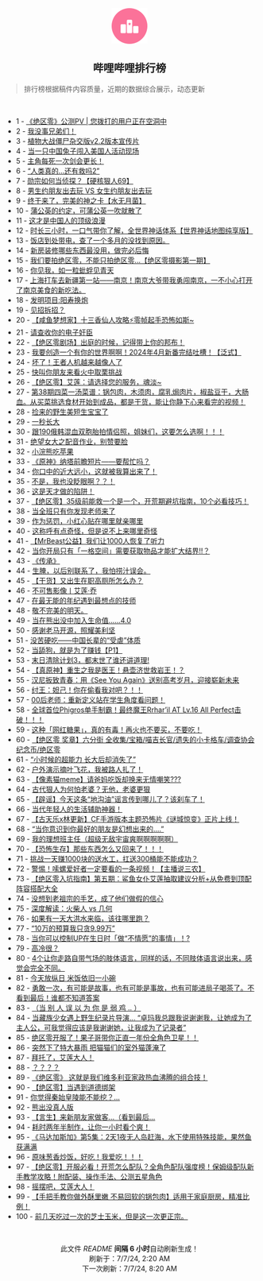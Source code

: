 <div align="center">
    <img src="./assets/icon_rank.png" alt="logo" />
    <h2>哔哩哔哩排行榜</h>
</div>

> 排行榜根据稿件内容质量，近期的数据综合展示，动态更新

<br />

<ul><li><span>1 - <a href=https://www.bilibili.com/BV1vy411B7cd>《绝区零》公测PV | 您拨打的用户正在空洞中</a></span></li><li><span>2 - <a href=https://www.bilibili.com/BV1Bi421Y7Ub>我没事兄弟们！</a></span></li><li><span>3 - <a href=https://www.bilibili.com/BV1NS411w7Yf>植物大战僵尸杂交版v2.2版本宣传片</a></span></li><li><span>4 - <a href=https://www.bilibili.com/BV1ZH4y1w7yf>当一只中国兔子闯入美国人活动现场</a></span></li><li><span>5 - <a href=https://www.bilibili.com/BV1xb421n7c8>主角每死一次剑会更长！</a></span></li><li><span>6 - <a href=https://www.bilibili.com/BV1rx4y1t726>“人类真的…还有救吗2”</a></span></li><li><span>7 - <a href=https://www.bilibili.com/BV1k1421b7iE>勋宗如何当侦探？【硬核狠人69】</a></span></li><li><span>8 - <a href=https://www.bilibili.com/BV1vb421E7S4>男生约朋友出去玩 VS 女生约朋友出去玩</a></span></li><li><span>9 - <a href=https://www.bilibili.com/BV14T421Y7ve>终于来了，完美的神之卡【水无月菌】</a></span></li><li><span>10 - <a href=https://www.bilibili.com/BV1Ux4y1x7rM>蒲公英的约定，可蒲公英一吹就散了</a></span></li><li><span>11 - <a href=https://www.bilibili.com/BV1tW421R77P>这才是中国人的顶级浪漫</a></span></li><li><span>12 - <a href=https://www.bilibili.com/BV1fS421R7VW>时长三小时，一口气带你了解，全世界神话体系【世界神话地图纯享版】</a></span></li><li><span>13 - <a href=https://www.bilibili.com/BV1ab421E7rQ>饭店到处带电，查了一个多月的没找到原因。</a></span></li><li><span>14 - <a href=https://www.bilibili.com/BV1Gf421q7d4>新房装修哪些东西最没用，做完必后悔</a></span></li><li><span>15 - <a href=https://www.bilibili.com/BV1hm421g7af>我们要拍绝区零，不能只拍绝区零...【绝区零摄影第一期】</a></span></li><li><span>16 - <a href=https://www.bilibili.com/BV1NW421d7A4>你见我，如一粒蚍蜉见青天</a></span></li><li><span>17 - <a href=https://www.bilibili.com/BV1kx4y1x7cU>上海打车去新疆第一站——南京！南京大爷带我勇闯南京，一不小心打开了南京美食的新吃法。</a></span></li><li><span>18 - <a href=https://www.bilibili.com/BV1Sz421q7wL>发明项目:阳寿换炮</a></span></li><li><span>19 - <a href=https://www.bilibili.com/BV1PJ4m1M7CJ>见招拆招？</a></span></li><li><span>20 - <a href=https://www.bilibili.com/BV12i421a7gJ>【咸鱼梦想家】十三香仙人攻略⚡零帧起手恐怖如斯~</a></span></li><li><span>21 - <a href=https://www.bilibili.com/BV1zb421n7yB>请查收你的电子奸臣</a></span></li><li><span>22 - <a href=https://www.bilibili.com/BV1bJ4m1M7Qa>【绝区零剧场】出庭的时候，记得带上你的邦布！</a></span></li><li><span>23 - <a href=https://www.bilibili.com/BV1n6421f75a>我要创造一个有你的世界啊啊！2024年4月新番完结吐槽！【泛式】</a></span></li><li><span>24 - <a href=https://www.bilibili.com/BV1KS411w7pq>坏了！王者人机越来越像人了</a></span></li><li><span>25 - <a href=https://www.bilibili.com/BV1E4421U7uD>快叫你朋友来看火中取栗挑战</a></span></li><li><span>26 - <a href=https://www.bilibili.com/BV1Ex4y1t7dE>【绝区零】艾莲：请选择您的服务，魂淡~</a></span></li><li><span>27 - <a href=https://www.bilibili.com/BV14y411B7nH>第38期四菜一汤菜谱：锅包肉，木须肉，腐乳焗肉片，椒盐豆干，大肠血。从买菜挑选食材开始到成品，都是干货，能让你静下心来看完的视频！</a></span></li><li><span>28 - <a href=https://www.bilibili.com/BV1Lm421G71V>捡来的野生美短生宝宝了</a></span></li><li><span>29 - <a href=https://www.bilibili.com/BV1uJ4m1M7Ki>一秒长大</a></span></li><li><span>30 - <a href=https://www.bilibili.com/BV1xm421G7XR>跟190俄韩混血双胞胎拍情侣照，姐妹们，这要怎么选啊！！！</a></span></li><li><span>31 - <a href=https://www.bilibili.com/BV1LZ421u71s>绝望女大之配音作业，别赞要脸</a></span></li><li><span>32 - <a href=https://www.bilibili.com/BV1gS411P7Kv>小浣熊吃苹果</a></span></li><li><span>33 - <a href=https://www.bilibili.com/BV1am421G7oU>《原神》纳塔前瞻短片——要帮忙吗？</a></span></li><li><span>34 - <a href=https://www.bilibili.com/BV1gm421G7Mj>你口中的近大远小，这就被我算出来了！</a></span></li><li><span>35 - <a href=https://www.bilibili.com/BV1zJ4m1T7jq>不是，我也没眨眼啊？？！</a></span></li><li><span>36 - <a href=https://www.bilibili.com/BV13W421d7vA>这是天才做的陷阱！</a></span></li><li><span>37 - <a href=https://www.bilibili.com/BV1Eb421n7eh>【绝区零】35级前能救一个是一个，开荒期避坑指南，10个必看技巧！</a></span></li><li><span>38 - <a href=https://www.bilibili.com/BV1Em421G7Ge>当全班只有你发现老师来了</a></span></li><li><span>39 - <a href=https://www.bilibili.com/BV1pi421Y7xo>作为惩罚，小红心贴在哪里就亲哪里</a></span></li><li><span>40 - <a href=https://www.bilibili.com/BV1WZ421T7xx>这称呼有点奇怪，但是说不上来哪里奇怪</a></span></li><li><span>41 - <a href=https://www.bilibili.com/BV171421k7j9>【MrBeast公益】我们让1000人恢复了听力</a></span></li><li><span>42 - <a href=https://www.bilibili.com/BV11T421k7mA>当你开局只有「一格空间」需要获取物品才能扩大结界!!？</a></span></li><li><span>43 - <a href=https://www.bilibili.com/BV1VM4m127Ek>《传承》</a></span></li><li><span>44 - <a href=https://www.bilibili.com/BV1hS411c7wq>生腌，以后别联系了，我怕捞汁误会。</a></span></li><li><span>45 - <a href=https://www.bilibili.com/BV15S411A7Ei>【干货】又出生在职高厕所怎么办？</a></span></li><li><span>46 - <a href=https://www.bilibili.com/BV146421f7Mc>不可售影像丨艾莲·乔</a></span></li><li><span>47 - <a href=https://www.bilibili.com/BV1Nf421z7ws>在最无能的年纪遇到最想点的技师</a></span></li><li><span>48 - <a href=https://www.bilibili.com/BV1hm421G7TM>敬不完美的明天。</a></span></li><li><span>49 - <a href=https://www.bilibili.com/BV1aH4y1w7kr>当在熊出没中加入生命值……4.0</a></span></li><li><span>50 - <a href=https://www.bilibili.com/BV1qw4m1a7kv>感谢老马开源，照耀美利坚</a></span></li><li><span>51 - <a href=https://www.bilibili.com/BV12M4m11764>没苦硬吃——中国长辈的“受虐”体质</a></span></li><li><span>52 - <a href=https://www.bilibili.com/BV14z421q7vp>当舔狗，就是为了赚钱【P1】</a></span></li><li><span>53 - <a href=https://www.bilibili.com/BV1zw4m1a7kY>末日清除计划3，都末世了谁还讲道理!</a></span></li><li><span>54 - <a href=https://www.bilibili.com/BV1um421G7U7>【真原神】重生之我是医王！悬壶济世救岩王！？</a></span></li><li><span>55 - <a href=https://www.bilibili.com/BV1SH4y1F7fG>汉尼扳致青春：用《See You Again》送别高考岁月，迎接崭新未来</a></span></li><li><span>56 - <a href=https://www.bilibili.com/BV1hi421h7zn>纣王：妲己！你在偷看我对吧？！！</a></span></li><li><span>57 - <a href=https://www.bilibili.com/BV1Bf421q7TD>00后老师：重新定义站在学生角度看问题！</a></span></li><li><span>58 - <a href=https://www.bilibili.com/BV1n4421U7QC>全球首位Phigros单手制霸！最终魔王Rrhar’il AT Lv.16 All Perfect击破！！！</a></span></li><li><span>59 - <a href=https://www.bilibili.com/BV14w4m1a79e>这种「网红糖果」，真的有毒！再火也不要买，不要吃！</a></span></li><li><span>60 - <a href=https://www.bilibili.com/BV1D4421U7RR>【绝区零 奖章】六分街 全收集/宝箱/喵吉长官/遗失的小卡格车/调查协会纪念币/绝区零</a></span></li><li><span>61 - <a href=https://www.bilibili.com/BV1qE421A73X>“小时候的超能力 长大后却消失了”</a></span></li><li><span>62 - <a href=https://www.bilibili.com/BV1jS411w7su>户外演示摘叶飞花，我被路人扎了！</a></span></li><li><span>63 - <a href=https://www.bilibili.com/BV13E4m1R7Fm>【像素猫meme】请爸妈吃饭却换来无情嘲笑???</a></span></li><li><span>64 - <a href=https://www.bilibili.com/BV1r1421r72B>古代狠人为何怕老婆？无他，老婆更狠</a></span></li><li><span>65 - <a href=https://www.bilibili.com/BV1T1421k7QR>【辟谣】今天这条“地沟油”谣言传到哪儿了？该刹车了！</a></span></li><li><span>66 - <a href=https://www.bilibili.com/BV1fW421R747>当代年轻人的生活辅助神器！</a></span></li><li><span>67 - <a href=https://www.bilibili.com/BV1nT421k7S5>【古天乐x林更新】CF手游版本主题恐怖片《谜城惊变》正片上线！</a></span></li><li><span>68 - <a href=https://www.bilibili.com/BV1Wy411B7gC>“当你意识到你最好的朋友是幻想出来的....”</a></span></li><li><span>69 - <a href=https://www.bilibili.com/BV1HS411w7Qm>我的理想班主任（超级无敌宇宙爽啊啊啊啊啊）</a></span></li><li><span>70 - <a href=https://www.bilibili.com/BV1x4421U7hc>【恐怖生存】那些东西怎么又回来了！！！</a></span></li><li><span>71 - <a href=https://www.bilibili.com/BV1wZ421T7Jp>挑战一天赚1000块的送水工，扛送300桶能不能成功？</a></span></li><li><span>72 - <a href=https://www.bilibili.com/BV1gf421z7eC>警惕！嗦螺爱好者一定要看的一条视频！【主播说三农】</a></span></li><li><span>73 - <a href=https://www.bilibili.com/BV1KT421k7dc>【绝区零入坑指南】第五期：鲨鱼女仆艾莲抽取建议分析+从免费到顶配阵容搭配大全</a></span></li><li><span>74 - <a href=https://www.bilibili.com/BV1mZ421K7PN>没想到老祖宗的手艺，成了他们做假的信心</a></span></li><li><span>75 - <a href=https://www.bilibili.com/BV1aE421A7TE>深度解读：火柴人 vs 几何</a></span></li><li><span>76 - <a href=https://www.bilibili.com/BV1e4421U7ee>如果有一天大洪水来临，该往哪里跑？</a></span></li><li><span>77 - <a href=https://www.bilibili.com/BV1vm421g7DY>“10万的预算我只贪9.99万”</a></span></li><li><span>78 - <a href=https://www.bilibili.com/BV1eT421k7r2>当你可以控制UP在生日时「做“不情愿”的事情」！?</a></span></li><li><span>79 - <a href=https://www.bilibili.com/BV1W1421k7Yj>高冷很？</a></span></li><li><span>80 - <a href=https://www.bilibili.com/BV1ab421E7kr>4个让你走路自带气场的肢体语言，同样的话，不同肢体语言说出来，感觉会完全不同。</a></span></li><li><span>81 - <a href=https://www.bilibili.com/BV1My411i71x>今天放纵日 米饭依旧一小碗</a></span></li><li><span>82 - <a href=https://www.bilibili.com/BV1CE421A781>勇敢一次，有可能是故事，也有可能是事故，也有可能进局子喝茶了。不看到最后！谁都不知道答案</a></span></li><li><span>83 - <a href=https://www.bilibili.com/BV1qx4y1t7oB>（当 别 人 误 以 为 你 是 弱 鸡 .. ）</a></span></li><li><span>84 - <a href=https://www.bilibili.com/BV1YE421A7gH>当藏族少女遇上野生纪录片导演… “卓玛我总跟我说谢谢我，让她成为了主人公，可我觉得应该是我谢谢她，让我成为了记录者”</a></span></li><li><span>85 - <a href=https://www.bilibili.com/BV1fZ421K7YN>绝区零开服了！果子哥带你正直一年份全角色卫星！！</a></span></li><li><span>86 - <a href=https://www.bilibili.com/BV1cS411w7eB>突然下了特大暴雨 把猫猫们的室外猫蓬淹了</a></span></li><li><span>87 - <a href=https://www.bilibili.com/BV1cT421k7N4>拜托了，艾莲大人！</a></span></li><li><span>88 - <a href=https://www.bilibili.com/BV1HJ4m1M7bA>？？？？</a></span></li><li><span>89 - <a href=https://www.bilibili.com/BV1RT421r7KV>《绝区零》 这就是我们维多利亚家政热血沸腾的组合技！</a></span></li><li><span>90 - <a href=https://www.bilibili.com/BV1nW421R7zi>【绝区零】当遇到道德绑架</a></span></li><li><span>91 - <a href=https://www.bilibili.com/BV11T421r7gz>你觉得秦始皇陵能不能挖？...</a></span></li><li><span>92 - <a href=https://www.bilibili.com/BV1MZ421u7pM>熊出没真人版</a></span></li><li><span>93 - <a href=https://www.bilibili.com/BV1Si421Y72E>【言生】来新朋友家做客…（看到最后…</a></span></li><li><span>94 - <a href=https://www.bilibili.com/BV1Nb421n7dz>耗时两年半制作，让你一小时看个爽！</a></span></li><li><span>95 - <a href=https://www.bilibili.com/BV1dy411v71e>《马达加斯加》第5集：2天1夜无人岛赶海，水下使用特殊技能，果然鱼获满满</a></span></li><li><span>96 - <a href=https://www.bilibili.com/BV1SW421R7eY>原味葱香炒饭，好吃！我爱吃！！！</a></span></li><li><span>97 - <a href=https://www.bilibili.com/BV1Jf421q7zy>【绝区零】开服必看！开荒怎么配队？全角色配队强度榜！保姆级配队新手教学攻略！附配装、操作手法、公测五星角色</a></span></li><li><span>98 - <a href=https://www.bilibili.com/BV1af421z74C>摇摆吧，艾莲大人！</a></span></li><li><span>99 - <a href=https://www.bilibili.com/BV1xy411i7Mi>【手把手教你做外酥里嫩 不易回软的锅包肉】适用于家庭厨房，精准比例！</a></span></li><li><span>100 - <a href=https://www.bilibili.com/BV1hf421z7KG>前几天吃过一次的芝士玉米，但是这一次更正宗。</a></span></li></ul>

<br />

<p align=center>此文件 <i>README</i> <b>间隔 6 小时</b>自动刷新生成！<br>刷新于：7/7/24, 2:20 AM<br>下一次刷新：7/7/24, 8:20 AM</p>